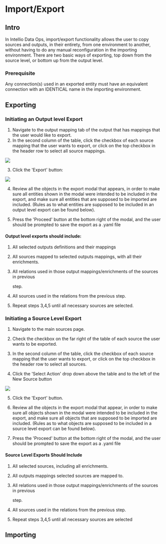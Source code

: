# Import/Export

## Intro <a id="intro"></a>

In Intellio Data Ops, import/export functionality allows the user to copy sources and outputs, in their entirety, from one environment to another, without having to do any manual reconfiguration in the importing environment. There are two basic ways of exporting, top down from the source level, or bottom up from the output level.

### Prerequisite <a id="prerequisite"></a>

Any connection\(s\) used in an exported entity must have an equivalent connection with an IDENTICAL name in the importing environment.

## Exporting <a id="exporting"></a>

### Initiating an Output level Export <a id="initiating-an-output-level-export"></a>

1. Navigate to the output mapping tab of the output that has mappings that the user would like to export.
2. In the second column of the table, click the checkbox of each source mapping that the user wants to export, or click on the top checkbox in the header row to select all source mappings.

![](https://gblobscdn.gitbook.com/assets%2F-LhufZT729fit8K2vT1H%2F-MG4ZWMba75CH6Lqq51A%2F-MG4vpxJOk44VaqD8e1w%2Fimage.png?alt=media&token=2d9ac9be-c8d1-4d86-8d4c-d85e7cf69f4e)

3. Click the 'Export' button:

![](https://gblobscdn.gitbook.com/assets%2F-LhufZT729fit8K2vT1H%2F-MG4ZWMba75CH6Lqq51A%2F-MG4xXtNdqkG_7AHC7MW%2Fimage.png?alt=media&token=ff1b1927-6a70-4e64-adc4-41de9d61672e)

4. Review all the objects in the export modal that appears, in order to make sure all entities shown in the modal were intended to be included in the export, and make sure all entities that are supposed to be imported are included. \(Rules as to what entities are supposed to be included in an output level export can be found below\).

5. Press the 'Proceed' button at the bottom right of the modal, and the user should be prompted to save the export as a .yaml file

#### Output level exports should include:

1. All selected outputs definitions and their mappings
2. All sources mapped to selected outputs mappings, with all their enrichments.
3. All relations used in those output mappings/enrichments of the sources in previous

   step.

4. All sources used in the relations from the previous step.
5. Repeat steps 3,4,5 until all necessary sources are selected.

### Initiating a Source Level Export <a id="initiating-a-source-level-export"></a>

1. Navigate to the main sources page.

2. Check the checkbox on the far right of the table of each source the user wants to be exported.

3. In the second column of the table, click the checkbox of each source mapping that the user wants to export, or click on the top checkbox in the header row to select all sources.

4. Click the 'Select Action' drop down above the table and to the left of the New Source button

![](https://gblobscdn.gitbook.com/assets%2F-LhufZT729fit8K2vT1H%2F-MG5HA1Cht45OUleIMUK%2F-MG5IGpldTxJQs1mvyRH%2Fimage.png?alt=media&token=a894014b-3341-44e6-bf19-c31aa09f0028)

5. Click the 'Export' button.

6. Review all the objects in the export modal that appear, in order to make sure all objects shown in the modal were intended to be included in the export, and make sure all objects that are supposed to be imported are included. \(Rules as to what objects are supposed to be included in a source level export can be found below\).‌

7. Press the 'Proceed' button at the bottom right of the modal, and the user should be prompted to save the export as a .yaml file

#### Source Level Exports Should Include

1. All selected sources, including all enrichments.
2. All outputs mappings selected sources are mapped to.
3. All relations used in those output mappings/enrichments of the sources in previous

   step.

4. All sources used in the relations from the previous step.
5. Repeat steps 3,4,5 until all necessary sources are selected

## Importing <a id="importing"></a>

​

